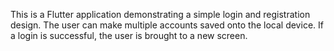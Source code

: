 This is a Flutter application demonstrating a simple login and registration design. 
The user can make multiple accounts saved onto the local device. If a login is successful,
the user is brought to a new screen.  